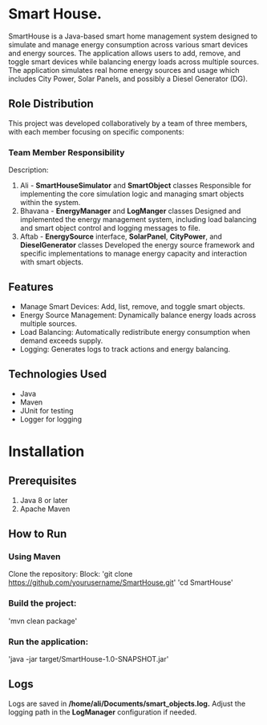 # Smart House.
SmartHouse is a Java-based smart home management system designed to simulate and manage energy consumption across various smart devices and energy sources. The application allows users to add, remove, and toggle smart devices while balancing energy loads across multiple sources. The application simulates real home energy sources and usage which includes City Power, Solar Panels, and possibly a Diesel Generator (DG).
## Role Distribution
This project was developed collaboratively by a team of three members, with each member focusing on specific components:
### Team Member	Responsibility
Description: 
1. Ali - **SmartHouseSimulator** and **SmartObject** classes	Responsible for implementing the core simulation logic and managing smart objects within the system.
2. Bhavana - **EnergyManager** and **LogManger** classes	Designed and implemented the energy management system, including load balancing and smart object control and logging messages to file.
3. Aftab - **EnergySource** interface, **SolarPanel**, **CityPower**, and **DieselGenerator** classes	Developed the energy source framework and specific implementations to manage energy capacity and interaction with smart objects.


## Features
- Manage Smart Devices: Add, list, remove, and toggle smart objects.
- Energy Source Management: Dynamically balance energy loads across multiple sources.
- Load Balancing: Automatically redistribute energy consumption when demand exceeds supply.
- Logging: Generates logs to track actions and energy balancing.
## Technologies Used
- Java
- Maven
- JUnit for testing
- Logger for logging

# Installation
## Prerequisites
1. Java 8 or later
2. Apache Maven

## How to Run
### Using Maven
Clone the repository:
Block:
'git clone https://github.com/yourusername/SmartHouse.git'
'cd SmartHouse'

### Build the project:
'mvn clean package'
### Run the application:
'java -jar target/SmartHouse-1.0-SNAPSHOT.jar'

## Logs
Logs are saved in **/home/ali/Documents/smart_objects.log.** Adjust the logging path in the **LogManager** configuration if needed.
